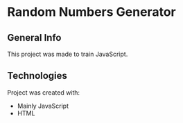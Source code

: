 # Random Numbers Generator

## General Info
This project was made to train JavaScript.

## Technologies 
Project was created with:

* Mainly JavaScript
* HTML
